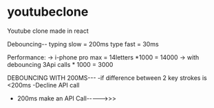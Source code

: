 # youtubeclone
Youtube clone made in react


Debouncing--
typing slow = 200ms
type fast = 30ms


Performance:
-> i-phone pro max = 14letters *1000 = 14000
-> with debouncing 3Api calls * 1000 = 3000

DEBOUNCING WITH 200MS---
-if difference between 2 key strokes is <200ms -Decline API call
- 200ms make an API Call----->>>

